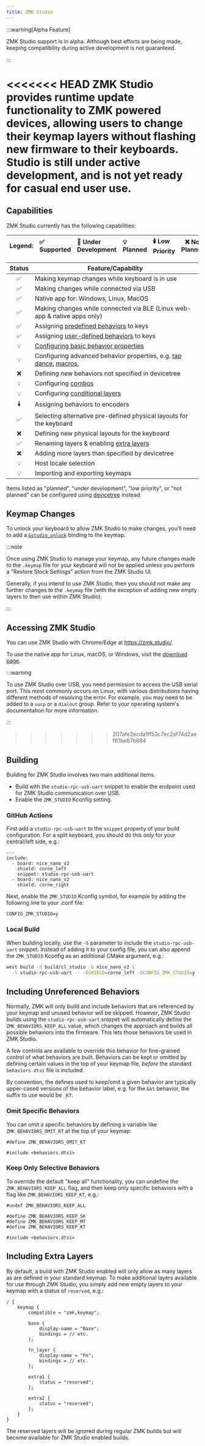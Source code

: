 ```yaml
---
title: ZMK Studio
---
```


:::warning[Alpha Feature]

ZMK Studio support is in alpha. Although best efforts are being made, keeping compatibility during active development is not guaranteed.

:::

<<<<<<< HEAD
ZMK Studio provides runtime update functionality to ZMK powered devices, allowing users to change their keymap layers without flashing new firmware to their keyboards. Studio is still under active development, and is not yet ready for casual end user use.
=======
## Capabilities

ZMK Studio currently has the following capabilities:

| Legend: | ✅ Supported | 🚧 Under Development | 💡 Planned | 🕯️ Low Priority | ❌ Not Planned |
| :------ | :----------- | :------------------- | :--------- | :-------------- | -------------- |

| Status | Feature/Capability                                                                                                                        |
| :----: | ----------------------------------------------------------------------------------------------------------------------------------------- |
|   ✅   | Making keymap changes while keyboard is in use                                                                                            |
|   ✅   | Making changes while connected via USB                                                                                                    |
|   ✅   | Native app for: Windows, Linux, MacOS                                                                                                     |
|   ✅   | Making changes while connected via BLE (Linux web-app & native apps only)                                                                 |
|   ✅   | Assigning [predefined behaviors](../keymaps/behaviors/index.mdx) to keys                                                                  |
|   ✅   | Assigning [user-defined behaviors](../keymaps/behaviors/index.mdx#user-defined-behaviors) to keys                                         |
|   💡   | [Configuring basic behavior properties](../config/behaviors.md)                                                                           |
|   💡   | Configuring advanced behavior properties, e.g. [tap dance](../keymaps/behaviors/tap-dance.mdx), [macros](../keymaps/behaviors/macros.md), |
|   ❌   | Defining new behaviors not specified in devicetree                                                                                        |
|   💡   | Configuring [combos](../keymaps/combos.md)                                                                                                |
|   💡   | Configuring [conditional layers](../keymaps/conditional-layers.md)                                                                        |
|   🕯️   | Assigning behaviors to encoders                                                                                                           |
|   ✅   | Selecting alternative pre-defined physical layouts for the keyboard                                                                       |
|   ❌   | Defining new physical layouts for the keyboard                                                                                            |
|   ✅   | Renaming layers & enabling [extra layers](#including-extra-layers)                                                                        |
|   ❌   | Adding more layers than specified by devicetree                                                                                           |
|   💡   | Host locale selection                                                                                                                     |
|   💡   | Importing and exporting keymaps                                                                                                           |

Items listed as "planned", "under development", "low priority", or "not planned" can be configured using [devicetree](../config/index.md#devicetree-files) instead.

## Keymap Changes

To unlock your keyboard to allow ZMK Studio to make changes, you'll need to add a [`&studio_unlock`](../keymaps/behaviors/studio-unlock.md) binding to the keymap.

:::note

Once using ZMK Studio to manage your keymap, any future changes made to the `.keymap` file for your keyboard will not be applied unless you perform a "Restore Stock Settings" action from the ZMK Studio UI.

Generally, if you intend to use ZMK Studio, then you should not make any further changes to the `.keymap` file (with the exception of adding new empty layers to then use within ZMK Studio).

:::

## Accessing ZMK Studio

You can use ZMK Studio with Chrome/Edge at https://zmk.studio/.

To use the native app for Linux, macOS, or Windows, visit the [download page](https://zmk.studio/download).

:::warning

To use ZMK Studio over USB, you need permission to access the USB serial port. This most commonly occurs on Linux, with various distributions having different methods of resolving the error. For example, you may need to be added to a `uucp` or a `dialout` group. Refer to your operating system's documentation for more information.

:::
>>>>>>> 207afe2ecda1ff53c7ec2af74d2aef61be87b684

## Building

Building for ZMK Studio involves two main additional items.

- Build with the `studio-rpc-usb-uart` snippet to enable the endpoint used for ZMK Studio communication over USB.
- Enable the `ZMK_STUDIO` Kconfig setting.

### GitHub Actions

First add a `studio-rpc-usb-uart` to the `snippet` property of your build configuration. For a split keyboard, you should do this _only_ for your central/left side, e.g.:

```
---
include:
  - board: nice_nano_v2
    shield: corne_left
    snippet: studio-rpc-usb-uart
  - board: nice_nano_v2
    shield: corne_right
```

Next, enable the `ZMK_STUDIO` Kconfig symbol, for example by adding the following line to your .conf file:

```
CONFIG_ZMK_STUDIO=y
```

### Local Build

When building locally, use the `-S` parameter to include the `studio-rpc-usb-uart` snippet. Instead of adding it to your config file, you can also append the `ZMK_STUDIO` Kconfig as an additional CMake argument, e.g.:

```bash
west build -d build/cl_studio -b nice_nano_v2 \
  -S studio-rpc-usb-uart -- -DSHIELD=corne_left -DCONFIG_ZMK_STUDIO=y
```

## Including Unreferenced Behaviors

Normally, ZMK will only build and include behaviors that are referenced by your keymap and unused behavior will be skipped. However, ZMK Studio builds using the `studio-rpc-usb-uart` snippet will automatically define the `ZMK_BEHAVIORS_KEEP_ALL` value, which changes the approach and builds all possible behaviors into the firmware. This lets those behaviors be used in ZMK Studio.

A few controls are available to override this behavior for fine-grained control of what behaviors are built. Behaviors can be kept or omitted by defining certain values in the top of your keymap file, _before_ the standard `behaviors.dtsi` file is included.

By convention, the defines used to keep/omit a given behavior are typically upper-cased versions of the behavior label, e.g. for the `&kt` behavior, the suffix to use would be `_KT`.

### Omit Specific Behaviors

You can omit a specific behaviors by defining a variable like `ZMK_BEHAVIORS_OMIT_KT` at the top of your keymap:

```dts
#define ZMK_BEHAVIORS_OMIT_KT

#include <behaviors.dtsi>
```

### Keep Only Selective Behaviors

To override the default "keep all" functionality, you can undefine the `ZMK_BEHAVIORS_KEEP_ALL` flag, and then keep only specific behaviors with a flag like `ZMK_BEHAVIORS_KEEP_KT`, e.g.:

```dts
#undef ZMK_BEHAVIORS_KEEP_ALL

#define ZMK_BEHAVIORS_KEEP_SK
#define ZMK_BEHAVIORS_KEEP_MT
#define ZMK_BEHAVIORS_KEEP_KT

#include <behaviors.dtsi>
```

## Including Extra Layers

By default, a build with ZMK Studio enabled will only allow as many layers as are defined in your standard keymap. To make additional layers available for use through ZMK Studio, you simply add new empty layers to your keymap with a status of `reserved`, e.g.:

```dts
/ {
    keymap {
        compatible = "zmk,keymap";

        base {
            display-name = "Base";
            bindings = // etc.
        };

        fn_layer {
            display-name = "Fn";
            bindings = // etc.
        };

        extra1 {
            status = "reserved";
        };

        extra2 {
            status = "reserved";
        };
    }
}
```

The reserved layers will be ignored during regular ZMK builds but will become available for ZMK Studio enabled builds.
